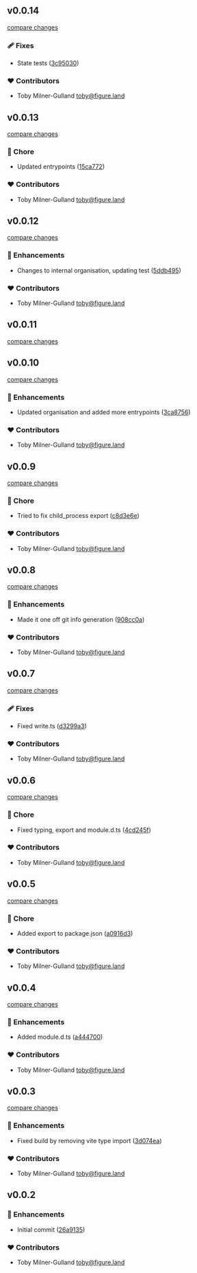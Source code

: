 #
## v0.0.14

[compare changes](https://github.com/figureland/git/compare/v0.0.13...v0.0.14)

### 🩹 Fixes

- State tests ([3c95030](https://github.com/figureland/git/commit/3c95030))

### ❤️ Contributors

- Toby Milner-Gulland <toby@figure.land>

## v0.0.13

[compare changes](https://github.com/figureland/git/compare/v0.0.12...v0.0.13)

### 🏡 Chore

- Updated entrypoints ([15ca772](https://github.com/figureland/git/commit/15ca772))

### ❤️ Contributors

- Toby Milner-Gulland <toby@figure.land>

## v0.0.12

[compare changes](https://github.com/figureland/git/compare/v0.0.11...v0.0.12)

### 🚀 Enhancements

- Changes to internal organisation, updating test ([5ddb495](https://github.com/figureland/git/commit/5ddb495))

### ❤️ Contributors

- Toby Milner-Gulland <toby@figure.land>

## v0.0.11

[compare changes](https://github.com/figureland/git/compare/v0.0.10...v0.0.11)

## v0.0.10

[compare changes](https://github.com/figureland/git/compare/v0.0.9...v0.0.10)

### 🚀 Enhancements

- Updated organisation and added more entrypoints ([3ca8756](https://github.com/figureland/git/commit/3ca8756))

### ❤️ Contributors

- Toby Milner-Gulland <toby@figure.land>

## v0.0.9

[compare changes](https://github.com/figureland/git/compare/v0.0.8...v0.0.9)

### 🏡 Chore

- Tried to fix child_process export ([c8d3e6e](https://github.com/figureland/git/commit/c8d3e6e))

### ❤️ Contributors

- Toby Milner-Gulland <toby@figure.land>

## v0.0.8

[compare changes](https://github.com/figureland/git/compare/v0.0.7...v0.0.8)

### 🚀 Enhancements

- Made it one off git info generation ([908cc0a](https://github.com/figureland/git/commit/908cc0a))

### ❤️ Contributors

- Toby Milner-Gulland <toby@figure.land>

## v0.0.7

[compare changes](https://github.com/figureland/git/compare/v0.0.6...v0.0.7)

### 🩹 Fixes

- Fixed write.ts ([d3299a3](https://github.com/figureland/git/commit/d3299a3))

### ❤️ Contributors

- Toby Milner-Gulland <toby@figure.land>

## v0.0.6

[compare changes](https://github.com/figureland/git/compare/v0.0.5...v0.0.6)

### 🏡 Chore

- Fixed typing, export and module.d.ts ([4cd245f](https://github.com/figureland/git/commit/4cd245f))

### ❤️ Contributors

- Toby Milner-Gulland <toby@figure.land>

## v0.0.5

[compare changes](https://github.com/figureland/git/compare/v0.0.4...v0.0.5)

### 🏡 Chore

- Added export to package.json ([a0916d3](https://github.com/figureland/git/commit/a0916d3))

### ❤️ Contributors

- Toby Milner-Gulland <toby@figure.land>

## v0.0.4

[compare changes](https://github.com/figureland/git/compare/v0.0.3...v0.0.4)

### 🚀 Enhancements

- Added module.d.ts ([a444700](https://github.com/figureland/git/commit/a444700))

### ❤️ Contributors

- Toby Milner-Gulland <toby@figure.land>

## v0.0.3

[compare changes](https://github.com/figureland/git/compare/v0.0.2...v0.0.3)

### 🚀 Enhancements

- Fixed build by removing vite type import ([3d074ea](https://github.com/figureland/git/commit/3d074ea))

### ❤️ Contributors

- Toby Milner-Gulland <toby@figure.land>

## v0.0.2


### 🚀 Enhancements

- Initial commit ([26a9135](https://github.com/figureland/git/commit/26a9135))

### ❤️ Contributors

- Toby Milner-Gulland <toby@figure.land>

